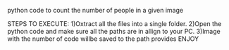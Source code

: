 python code to count the number of people in a given image

STEPS TO EXECUTE:
1)Oxtract all the files into a single folder. 
2)Open the python code and make sure all the paths are in allign to your PC.
3)Image with the number of code willbe saved to the path provides
ENJOY
